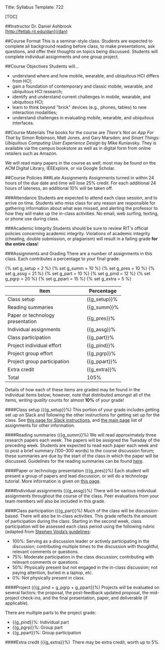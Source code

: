 Title: Syllabus
Template: 722

[TOC]

##Instructor
Dr. Daniel Ashbrook<br>
[http://fetlab.rit.edu/dan](/dan)

##Course Format
This is a seminar-style class. Students are expected to complete all
background reading before class, to make presentations, ask questions,
and offer their thoughts on topics being discussed. Students will
complete individual assignments and one group project.

##Course Objectives
Students will…

- understand where and how mobile, wearable, and ubiquitous HCI
	differs from HCI;
- gain a foundation of contemporary and classic mobile, wearable, and
	ubiquitous HCI research;
- identify and understand current challenges in mobile, wearable, and
	ubiquitous HCI;
- learn to think beyond "brick" devices (e.g., phones, tables) to new
	interaction modalities;
- understand challenges in evaluating mobile, wearable, and ubiquitous
	interfaces.

##Course Materials
The books for the course are _There's Not an App For That_ by Simon
Robinson, Matt Jones, and Gary Marsden; and _Smart Things: Ubiquitous
Computing User Experience Design_ by Mike Kuniavsky. They is available
via the campus bookstore as well as in digital form from online
retailers such as Amazon.

We will read many papers in the course as well; most may be found on
the ACM Digital Library, IEEExplore, or via Google Scholar.

##Course Policies
###Late Assignments
Assignments turned in within 24 hours of the due date and time will
lose 25% credit. For each additional 24 hours of lateness, an
additional 10% will be taken off.

###Attendance
Students are expected to attend each class session, and to arrive on
time. Students who miss class for any reason are responsible for
gathering information about what was missed, and alerting the
professor to how they will make up the in-class activities. No email,
web surfing, texting, or phone use during class.

###Academic Integrity
Students should be sure to review RIT's official policies concerning
academic integrity. Violations of academic integrity (cheating, double
submission, or plagiarism) will result in a failing grade **for the
entire class**!

###Assignments and Grading
There are a number of assignments in this class. Each contributes a
percentage to your final grade:

{% set g_setup =  2 %}
{% set g_summ  = 10 %}
{% set g_pres  = 10 %}
{% set g_assg  = 21 %}
{% set g_part  = 10 %}
{% set g_pind  = 12 %}
{% set g_pgrp  = 20 %}
{% set g_ppart = 15 %}
{% set g_extra =  5 %}

<table class="table table-condensed center-block" style="width:75%" markdown="1">
<thead><tr><th>Item</th><th> Percentage</th></tr></thead>
<tr><td>Class setup                       </td><td> {{g_setup}}%</td></tr>
<tr><td>Reading summaries                 </td><td> {{g_summ}}%</td></tr>
<tr><td>Paper or technology presentation  </td><td> {{g_pres}}%</td></tr>
<tr><td>Individual assignments            </td><td> {{g_assg}}%</td></tr>
<tr><td>Class participation               </td><td> {{g_part}}%</td></tr>
<tr><td>Project individual effort         </td><td> {{g_pind}}%</td></tr>
<tr><td>Project group effort              </td><td> {{g_pgrp}}%</td></tr>
<tr><td>Project group participation       </td><td> {{g_ppart}}%</td></tr>
<tr><td>Extra credit                      </td><td> {{g_extra}}%</td></tr>
<tr><td><bold>Total                       </td><td>105%</td></tr>
</table>

Details of how each of these items are graded may be found in the
individual items below; however, note that distributed amongst all of
the items, _writing quality_ counts for almost **10%** of your grade!

####Class setup ({{g_setup}}%)
This portion of your grade includes getting set up on Slack and
following the other instructions for getting set up for the class.
See [this page for Slack instructions](using_slack.html), and [the
main page](index.html) list of assignments for other information.

####Reading summaries ({{g_summ}}%)
We will read approximately three research papers each week. The papers
will be assigned the Tuesday of the preceding week. Students are
expected to read each paper each week and to post a brief summary
(100–300 words) to the course discussion forum; these summaries are
due by the start of the class in which the paper will be discussed.
Guidelines for the reading summaries can be found
[here](summaries.html).

####Paper or technology presentation ({{g_pres}}%)
Each student will present a group of papers and lead discussion,
or will do a technology tutorial. More information is given on
[this page](presentation_guidelines.html).

####Individual assignments ({{g_assg}}%)
There will be various individual assignments throughout the course of
the class. Peer evaluations from your team members will also be
included in this grade.

####Class participation ({{g_part}}%)
Much of the class will be discussion-based. There will also be
in-class activities. This grade reflects the amount of participation
during the class. Starting in the second week, class participation
will be assessed each class period using the following rubric (adapted
from [Stephen Voida’s
guidelines](http://stephen.voida.com/uploads/Teaching/Teaching/H566%20Syllabus.pdf):

- 100%: Serving as a discussion leader or actively participating in
	the discussion; contributing multiple times to the discussion with
	thoughtful, relevant comments or questions.
- 75%: Moderate participation in the class discussion; contributing
	with relevant comments or questions.
- 50%: Physically present but not engaged in the in-class discussion;
	not paying attention, buried in a laptop, etc.
- 0%: Not physically present in class.

####Project ({{g_pind + g_pgrp + g_ppart}}%)
Projects will be evaluated on several factors: the proposal, the
post-feedback updated proposal, the mid-project check-ins, and the
final presentation, paper, and deliverable (if applicable).

There are multiple parts to the project grade:

- {{g_pind}}%: Individual part
- {{g_pgrp}}%: Group part
- {{g_ppart}}%: Group participation

####Extra credit ({{g_extra}}%)
 There may be extra credit, worth up to 5%.
